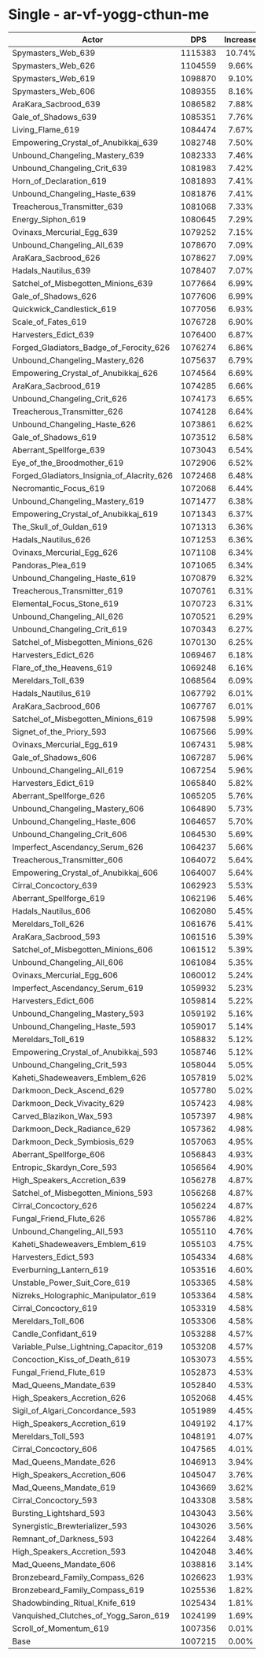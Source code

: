 # Single - ar-vf-yogg-cthun-me
| Actor | DPS | Increase |
|---|:---:|:---:|
|Spymasters_Web_639|1115383|10.74%|
|Spymasters_Web_626|1104559|9.66%|
|Spymasters_Web_619|1098870|9.10%|
|Spymasters_Web_606|1089355|8.16%|
|AraKara_Sacbrood_639|1086582|7.88%|
|Gale_of_Shadows_639|1085351|7.76%|
|Living_Flame_619|1084474|7.67%|
|Empowering_Crystal_of_Anubikkaj_639|1082748|7.50%|
|Unbound_Changeling_Mastery_639|1082333|7.46%|
|Unbound_Changeling_Crit_639|1081983|7.42%|
|Horn_of_Declaration_619|1081893|7.41%|
|Unbound_Changeling_Haste_639|1081876|7.41%|
|Treacherous_Transmitter_639|1081068|7.33%|
|Energy_Siphon_619|1080645|7.29%|
|Ovinaxs_Mercurial_Egg_639|1079252|7.15%|
|Unbound_Changeling_All_639|1078670|7.09%|
|AraKara_Sacbrood_626|1078627|7.09%|
|Hadals_Nautilus_639|1078407|7.07%|
|Satchel_of_Misbegotten_Minions_639|1077664|6.99%|
|Gale_of_Shadows_626|1077606|6.99%|
|Quickwick_Candlestick_619|1077056|6.93%|
|Scale_of_Fates_619|1076728|6.90%|
|Harvesters_Edict_639|1076400|6.87%|
|Forged_Gladiators_Badge_of_Ferocity_626|1076274|6.86%|
|Unbound_Changeling_Mastery_626|1075637|6.79%|
|Empowering_Crystal_of_Anubikkaj_626|1074564|6.69%|
|AraKara_Sacbrood_619|1074285|6.66%|
|Unbound_Changeling_Crit_626|1074173|6.65%|
|Treacherous_Transmitter_626|1074128|6.64%|
|Unbound_Changeling_Haste_626|1073861|6.62%|
|Gale_of_Shadows_619|1073512|6.58%|
|Aberrant_Spellforge_639|1073043|6.54%|
|Eye_of_the_Broodmother_619|1072906|6.52%|
|Forged_Gladiators_Insignia_of_Alacrity_626|1072468|6.48%|
|Necromantic_Focus_619|1072068|6.44%|
|Unbound_Changeling_Mastery_619|1071477|6.38%|
|Empowering_Crystal_of_Anubikkaj_619|1071343|6.37%|
|The_Skull_of_Guldan_619|1071313|6.36%|
|Hadals_Nautilus_626|1071253|6.36%|
|Ovinaxs_Mercurial_Egg_626|1071108|6.34%|
|Pandoras_Plea_619|1071065|6.34%|
|Unbound_Changeling_Haste_619|1070879|6.32%|
|Treacherous_Transmitter_619|1070761|6.31%|
|Elemental_Focus_Stone_619|1070723|6.31%|
|Unbound_Changeling_All_626|1070521|6.29%|
|Unbound_Changeling_Crit_619|1070343|6.27%|
|Satchel_of_Misbegotten_Minions_626|1070130|6.25%|
|Harvesters_Edict_626|1069467|6.18%|
|Flare_of_the_Heavens_619|1069248|6.16%|
|Mereldars_Toll_639|1068564|6.09%|
|Hadals_Nautilus_619|1067792|6.01%|
|AraKara_Sacbrood_606|1067767|6.01%|
|Satchel_of_Misbegotten_Minions_619|1067598|5.99%|
|Signet_of_the_Priory_593|1067566|5.99%|
|Ovinaxs_Mercurial_Egg_619|1067431|5.98%|
|Gale_of_Shadows_606|1067287|5.96%|
|Unbound_Changeling_All_619|1067254|5.96%|
|Harvesters_Edict_619|1065840|5.82%|
|Aberrant_Spellforge_626|1065205|5.76%|
|Unbound_Changeling_Mastery_606|1064890|5.73%|
|Unbound_Changeling_Haste_606|1064657|5.70%|
|Unbound_Changeling_Crit_606|1064530|5.69%|
|Imperfect_Ascendancy_Serum_626|1064237|5.66%|
|Treacherous_Transmitter_606|1064072|5.64%|
|Empowering_Crystal_of_Anubikkaj_606|1064007|5.64%|
|Cirral_Concoctory_639|1062923|5.53%|
|Aberrant_Spellforge_619|1062196|5.46%|
|Hadals_Nautilus_606|1062080|5.45%|
|Mereldars_Toll_626|1061676|5.41%|
|AraKara_Sacbrood_593|1061516|5.39%|
|Satchel_of_Misbegotten_Minions_606|1061512|5.39%|
|Unbound_Changeling_All_606|1061084|5.35%|
|Ovinaxs_Mercurial_Egg_606|1060012|5.24%|
|Imperfect_Ascendancy_Serum_619|1059932|5.23%|
|Harvesters_Edict_606|1059814|5.22%|
|Unbound_Changeling_Mastery_593|1059192|5.16%|
|Unbound_Changeling_Haste_593|1059017|5.14%|
|Mereldars_Toll_619|1058832|5.12%|
|Empowering_Crystal_of_Anubikkaj_593|1058746|5.12%|
|Unbound_Changeling_Crit_593|1058044|5.05%|
|Kaheti_Shadeweavers_Emblem_626|1057819|5.02%|
|Darkmoon_Deck_Ascend_629|1057780|5.02%|
|Darkmoon_Deck_Vivacity_629|1057423|4.98%|
|Carved_Blazikon_Wax_593|1057397|4.98%|
|Darkmoon_Deck_Radiance_629|1057362|4.98%|
|Darkmoon_Deck_Symbiosis_629|1057063|4.95%|
|Aberrant_Spellforge_606|1056843|4.93%|
|Entropic_Skardyn_Core_593|1056564|4.90%|
|High_Speakers_Accretion_639|1056278|4.87%|
|Satchel_of_Misbegotten_Minions_593|1056268|4.87%|
|Cirral_Concoctory_626|1056224|4.87%|
|Fungal_Friend_Flute_626|1055786|4.82%|
|Unbound_Changeling_All_593|1055110|4.76%|
|Kaheti_Shadeweavers_Emblem_619|1055103|4.75%|
|Harvesters_Edict_593|1054334|4.68%|
|Everburning_Lantern_619|1053516|4.60%|
|Unstable_Power_Suit_Core_619|1053365|4.58%|
|Nizreks_Holographic_Manipulator_619|1053364|4.58%|
|Cirral_Concoctory_619|1053319|4.58%|
|Mereldars_Toll_606|1053306|4.58%|
|Candle_Confidant_619|1053288|4.57%|
|Variable_Pulse_Lightning_Capacitor_619|1053208|4.57%|
|Concoction_Kiss_of_Death_619|1053073|4.55%|
|Fungal_Friend_Flute_619|1052873|4.53%|
|Mad_Queens_Mandate_639|1052840|4.53%|
|High_Speakers_Accretion_626|1052068|4.45%|
|Sigil_of_Algari_Concordance_593|1051989|4.45%|
|High_Speakers_Accretion_619|1049192|4.17%|
|Mereldars_Toll_593|1048191|4.07%|
|Cirral_Concoctory_606|1047565|4.01%|
|Mad_Queens_Mandate_626|1046913|3.94%|
|High_Speakers_Accretion_606|1045047|3.76%|
|Mad_Queens_Mandate_619|1043669|3.62%|
|Cirral_Concoctory_593|1043308|3.58%|
|Bursting_Lightshard_593|1043043|3.56%|
|Synergistic_Brewterializer_593|1043026|3.56%|
|Remnant_of_Darkness_593|1042264|3.48%|
|High_Speakers_Accretion_593|1042048|3.46%|
|Mad_Queens_Mandate_606|1038816|3.14%|
|Bronzebeard_Family_Compass_626|1026623|1.93%|
|Bronzebeard_Family_Compass_619|1025536|1.82%|
|Shadowbinding_Ritual_Knife_619|1025434|1.81%|
|Vanquished_Clutches_of_Yogg_Saron_619|1024199|1.69%|
|Scroll_of_Momentum_619|1007356|0.01%|
|Base|1007215|0.00%|
